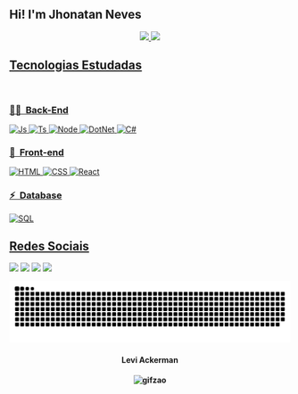 ## Hi! I'm Jhonatan Neves

<div align="center">
  <a href="https://github.com/jhonatanneves">
  <img height="180em" src="https://github-readme-stats.vercel.app/api?username=jhonatanneves&show_icons=true&theme=dark">
  <img height="180em" src="https://github-readme-stats.vercel.app/api/top-langs/?username=jhonatanneves&layout=compact&theme=dark">
</div>

  
  ## Tecnologias Estudadas
  
<div style="display: inline_block"><br>
  
  
  
  ### 👩‍💻 &nbsp;Back-End
  <img alt="Js" src="https://img.shields.io/badge/-JavaScript-05122A?style=flat&logo=javascript&">
  <img alt="Ts" src="https://img.shields.io/badge/-TypeScript-05122A?style=flat&logo=typescript">
  <img alt="Node" src="https://img.shields.io/badge/-Node.js-05122A?style=flat&logo=node.js">
  <img alt="DotNet" src="https://img.shields.io/badge/-.NET-05122A?style=flat&logo=dotnet">
  <img alt="C#" src="https://img.shields.io/badge/-C%23-05122A?style=flat&logo=c-sharp">
  
  
  ### 🎨 &nbsp;Front-end
  <img alt="HTML" src="https://img.shields.io/badge/-HTML-05122A?style=flat&logo=HTML5">
  <img alt="CSS" src="https://img.shields.io/badge/-CSS-05122A?style=flat&logo=CSS3&logoColor=1572B6">
  <img alt="React" src="https://img.shields.io/badge/-React-05122A?style=flat&logo=react">
  
  ### ⚡ &nbsp;Database
  <img alt="SQL" src="https://img.shields.io/badge/-Microsoft%20SQL%20Server-05122A?style=flat&logo=microsoft%20sql%20server&logoColor=1572B6">
  
  
  </div>
  
  ## Redes Sociais 
 
<div> 
  
  <a href="https://www.instagram.com/nevesjn2/" target="_blank"><img src="https://img.shields.io/badge/-Instagram-%23E4405F?style=for-the-badge&logo=instagram&logoColor=white" target="_blank"></a>
  <a href="https://www.linkedin.com/in/jhonatan-neves-0b5626226" target="_blank"><img src="https://img.shields.io/badge/-LinkedIn-%230077B5?style=for-the-badge&logo=linkedin&logoColor=white" target="_blank"></a>
  <a href = "mailto:nevesjn2@gmail.com"><img src="https://img.shields.io/badge/-Gmail-%23333?style=for-the-badge&logo=gmail&logoColor=white" target="_blank"></a>
  <a href="https://api.whatsapp.com/send?phone=5532999706232" target="_blank"><img src="https://img.shields.io/badge/WhatsApp-25D366?style=for-the-badge&logo=whatsapp&logoColor=white" target="_blank"></a>
  
 
  ![Snake animation](https://github.com/jhonatanneves/jhonatanneves/blob/output/github-contribution-grid-snake.svg)
 
</div>
 
<div align = "center">
  <h4>Levi Ackerman<h4>
    <img aling="right" alt="gifzao" src="https://media.discordapp.net/attachments/379066757572198410/938807543243866132/GIFPAL-20220203114523.gif">
  </div>
